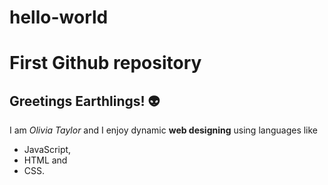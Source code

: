 # hello-world

# First Github repository

## Greetings Earthlings! 👽

I am *Olivia Taylor* and I enjoy dynamic **web designing** using languages like 
- JavaScript, 
- HTML and 
- CSS.
